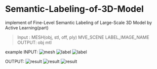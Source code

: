 # Semantic-Labeling-of-3D-Model
implement of Fine-Level Semantic Labeling of Large-Scale 3D Model by Active Learning(part) 
> Input :
MESH(obj, stl, off, ply) MVE_SCENE LABEL_IMAGE_NAME 
>OUTPUT:
obj mtl




example
INPUT:
![mesh](./src/mesh.png)
![label](./src/label1.png)
![label](./src/label2.png)

OUTPUT:
![result](./src/result1.png)
![result](./src/result2.png)
![result](./src/result3.png)